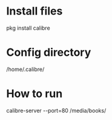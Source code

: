 # Install files

pkg install calibre

# Config directory

/home/.calibre/

# How to run

calibre-server --port=80 /media/books/
